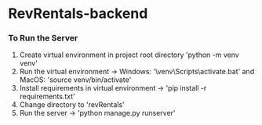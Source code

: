 # RevRentals-backend


### To Run the Server
1. Create virtual environment in project root directory 'python -m venv venv'
2. Run the virtual environment -> Windows: '\venv\Scripts\activate.bat' and MacOS: 'source venv/bin/activate'
3. Install requirements in virtual environment -> 'pip install -r requirements.txt'
4. Change directory to 'revRentals'
5. Run the server -> 'python manage.py runserver'